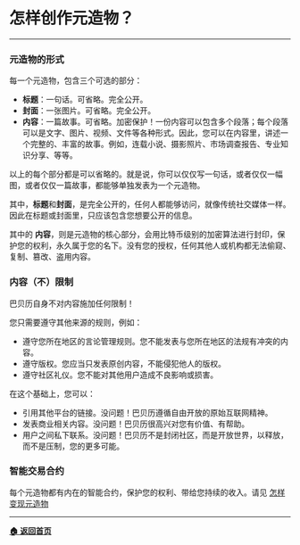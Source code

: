 # 怎样创作元造物？

---

### 元造物的形式

每一个元造物，包含三个可选的部分：

- **标题**：一句话。可省略。完全公开。
- **封面**：一张图片。可省略。完全公开。
- **内容**：一篇故事。可省略。加密保护！一份内容可以包含多个段落；每个段落可以是文字、图片、视频、文件等各种形式。因此，您可以在内容里，讲述一个完整的、丰富的故事。例如，连载小说、摄影照片、市场调查报告、专业知识分享、等等。

以上的每个部分都是可以省略的。就是说，你可以仅仅写一句话，或者仅仅一幅图，或者仅仅一篇故事，都能够单独发表为一个元造物。

其中，**标题**和**封面**，是完全公开的，任何人都能够访问，就像传统社交媒体一样。因此在标题或封面里，只应该包含您想要公开的信息。

其中的 **内容**，则是元造物的核心部分，会用比特币级别的加密算法进行封印，保护您的权利，永久属于您的名下。没有您的授权，任何其他人或机构都无法偷窥、复制、篡改、盗用内容。

### 内容（不）限制

巴贝历自身不对内容施加任何限制！

您只需要遵守其他来源的规则，例如：

- 遵守您所在地区的言论管理规则。您不能发表与您所在地区的法规有冲突的内容。
- 遵守版权。您应当只发表原创内容，不能侵犯他人的版权。
- 遵守社区礼仪。您不能对其他用户造成不良影响或损害。

在这个基础上，您可以：

- 引用其他平台的链接。没问题！巴贝历遵循自由开放的原始互联网精神。
- 发表商业相关内容。没问题！巴贝历很高兴对您有价值、有帮助。
- 用户之间私下联系。没问题！巴贝历不是封闭社区，而是开放世界，以释放，而不是压制，您的更多可能。

### 智能交易合约

每个元造物都有内在的智能合约，保护您的权利、带给您持续的收入。请见 [怎样变现元造物](../monetize_creation/home.md)

---

[**🏠 返回首页**](../../home.md)
